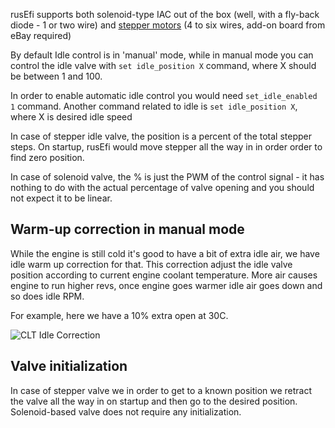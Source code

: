 
rusEfi supports both solenoid-type IAC out of the box (well, with a fly-back diode - 1 or two wire) and [stepper motors](Stepper-Motor) (4 to six wires, add-on board from eBay required)


By default Idle control is in 'manual' mode, while in manual mode you can control the idle valve with
`set idle_position X`
command, where X should be between 1 and 100.

In order to enable automatic idle control you would need `set_idle_enabled 1` command. Another command related to idle is `set idle_position X`, where X is desired idle speed


In case of stepper idle valve, the position is a percent of the total stepper steps. On startup, rusEfi would move stepper all the way in in order order to find zero position.

In case of solenoid valve, the % is just the PWM of the control signal - it has nothing to do with the actual percentage of valve opening and you should not expect it to be linear.


## Warm-up correction in manual mode

While the engine is still cold it's good to have a bit of extra idle air, we have idle warm up correction for that. This correction adjust the idle valve position according to current engine coolant temperature. More air causes engine to run higher revs, once engine goes warmer idle air goes down and so does idle RPM.

For example, here we have a 10% extra open at 30C.

![CLT Idle Correction](Images/clt_idle_correction.png)

## Valve initialization

In case of stepper valve we in order to get to a known position we retract the valve all the way in on startup and then go to the desired position. Solenoid-based valve does not require any initialization.
